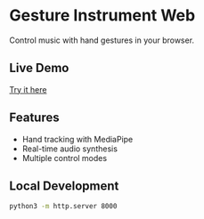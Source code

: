 # Gesture Instrument Web

Control music with hand gestures in your browser.

## Live Demo
[Try it here](https://your-vercel-url.vercel.app)

## Features
- Hand tracking with MediaPipe
- Real-time audio synthesis
- Multiple control modes

## Local Development
```bash
python3 -m http.server 8000
